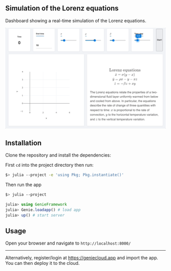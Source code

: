 ## Simulation of the Lorenz equations

Dashboard showing a real-time simulation of the Lorenz equations.

![preview](lorenz.gif)

## Installation

Clone the repository and install the dependencies:

First `cd` into the project directory then run:

```bash
$> julia --project -e 'using Pkg; Pkg.instantiate()'
```

Then run the app

```bash
$> julia --project
```

```julia
julia> using GenieFramework
julia> Genie.loadapp() # load app
julia> up() # start server
```

## Usage

Open your browser and navigate to `http://localhost:8000/`

---

Alternatively, register/login at <https://geniecloud.app> and import the app. You can then deploy it to the cloud.
